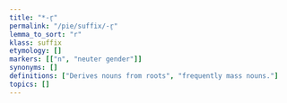 ```yaml
---
title: "*-r̥"
permalink: "/pie/suffix/-r̥"
lemma_to_sort: "r"
klass: suffix
etymology: []
markers: [["n", "neuter gender"]]
synonyms: []
definitions: ["Derives nouns from roots", "frequently mass nouns."]
topics: []
---
```

